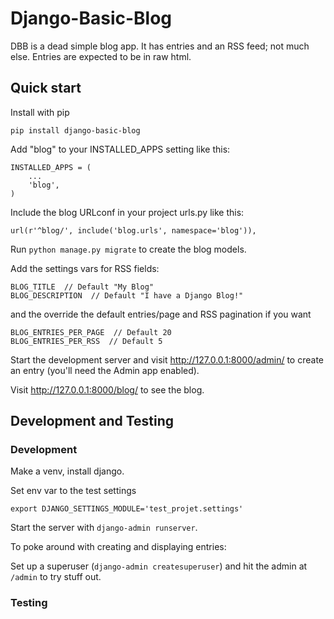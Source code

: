 # Django-Basic-Blog

DBB is a dead simple blog app.  It has entries and an RSS feed; not much else.  Entries are expected to be in raw html.

## Quick start

Install with pip

    pip install django-basic-blog

Add "blog" to your INSTALLED_APPS setting like this:

    INSTALLED_APPS = (
        ...
        'blog',
    )

Include the blog URLconf in your project urls.py like this:

    url(r'^blog/', include('blog.urls', namespace='blog')),

Run `python manage.py migrate` to create the blog models.

Add the settings vars for RSS fields:

    BLOG_TITLE  // Default "My Blog"
    BLOG_DESCRIPTION  // Default "I have a Django Blog!"

and the override the default entries/page and RSS pagination if you want

    BLOG_ENTRIES_PER_PAGE  // Default 20
    BLOG_ENTRIES_PER_RSS  // Default 5

Start the development server and visit http://127.0.0.1:8000/admin/
   to create an entry (you'll need the Admin app enabled).

Visit http://127.0.0.1:8000/blog/ to see the blog.


## Development and Testing


### Development

Make a venv, install django.

Set env var to the test settings

`export DJANGO_SETTINGS_MODULE='test_projet.settings'`

Start the server with `django-admin runserver`.

To poke around with creating and displaying entries:

Set up a superuser (`django-admin createsuperuser`) and hit the admin at `/admin` to try stuff out.

### Testing
